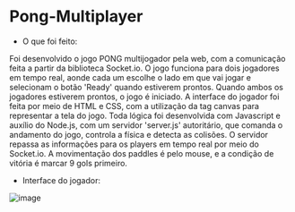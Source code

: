# Pong-Multiplayer

- O que foi feito:

Foi desenvolvido o jogo PONG multijogador pela web, com a comunicação feita a partir da biblioteca Socket.io. O jogo funciona para dois jogadores em tempo real, aonde cada um escolhe o lado em que vai jogar e selecionam o botão 'Ready' quando estiverem prontos. Quando ambos os jogadores estiverem prontos, o jogo é iniciado. A interface do jogador foi feita por meio de HTML e CSS, com a utilização da tag canvas para representar a tela do jogo. Toda lógica foi desenvolvida com Javascript e auxílio do Node.js, com um servidor 'server.js' autoritário, que comanda o andamento do jogo, controla a física e detecta as colisões. O servidor repassa as informações para os players em tempo real por meio do Socket.io. A movimentação dos paddles é pelo mouse, e a condição de vitória é marcar 9 gols primeiro.


- Interface do jogador:

![image](https://github.com/davidonigit/Pong-Multiplayer/assets/93225780/4381b0a3-2ae5-4bdb-8ca8-73b32060aaf7)
